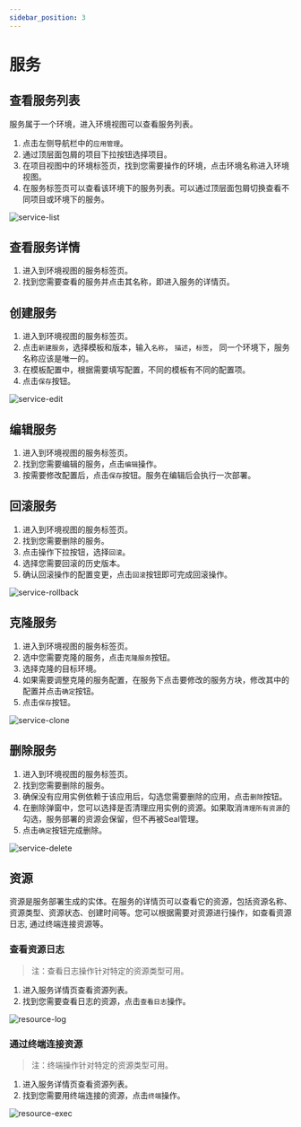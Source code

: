 ```yaml
---
sidebar_position: 3
---
```



# 服务

## 查看服务列表

服务属于一个环境，进入环境视图可以查看服务列表。

1. 点击左侧导航栏中的`应用管理`。
2. 通过顶层面包屑的项目下拉按钮选择项目。
3. 在项目视图中的环境标签页，找到您需要操作的环境，点击环境名称进入环境视图。
4. 在服务标签页可以查看该环境下的服务列表。可以通过顶层面包屑切换查看不同项目或环境下的服务。

![service-list](/img/service/service-list.png)

## 查看服务详情

1. 进入到环境视图的服务标签页。
2. 找到您需要查看的服务并点击其名称，即进入服务的详情页。

## 创建服务

1. 进入到环境视图的服务标签页。
2. 点击`新建服务`，选择模板和版本，输入`名称`， `描述`，`标签`， 同一个环境下，服务名称应该是唯一的。
3. 在模板配置中，根据需要填写配置，不同的模板有不同的配置项。
4. 点击`保存`按钮。

![service-edit](/img/service/service-edit.png)

## 编辑服务

1. 进入到环境视图的服务标签页。
2. 找到您需要编辑的服务，点击`编辑`操作。
3. 按需要修改配置后，点击`保存`按钮。服务在编辑后会执行一次部署。

## 回滚服务

1. 进入到环境视图的服务标签页。
2. 找到您需要删除的服务。
3. 点击操作下拉按钮，选择`回滚`。
4. 选择您需要回滚的历史版本。
5. 确认回滚操作的配置变更，点击`回滚`按钮即可完成回滚操作。

![service-rollback](/img/service/service-rollback.png)

## 克隆服务

1. 进入到环境视图的服务标签页。
2. 选中您需要克隆的服务，点击`克隆服务`按钮。
3. 选择克隆的目标环境。
4. 如果需要调整克隆的服务配置，在服务下点击要修改的服务方块，修改其中的配置并点击`确定`按钮。
5. 点击`保存`按钮。

![service-clone](/img/service/service-clone.png)

## 删除服务

1. 进入到环境视图的服务标签页。
2. 找到您需要删除的服务。
3. 确保没有应用实例依赖于该应用后，勾选您需要删除的应用，点击`删除`按钮。
4. 在删除弹窗中，您可以选择是否清理应用实例的资源。如果取消`清理所有资源`的勾选，服务部署的资源会保留，但不再被Seal管理。
5. 点击`确定`按钮完成删除。

![service-delete](/img/service/service-delete.png)

## 资源

资源是服务部署生成的实体。在服务的详情页可以查看它的资源，包括资源名称、资源类型、资源状态、创建时间等。您可以根据需要对资源进行操作，如查看资源日志, 通过终端连接资源等。

### 查看资源日志
 
> 注：查看日志操作针对特定的资源类型可用。

1. 进入服务详情页查看资源列表。
2. 找到您需要查看日志的资源，点击`查看日志`操作。

![resource-log](/img/service/resource-log.png)

### 通过终端连接资源

> 注：终端操作针对特定的资源类型可用。

1. 进入服务详情页查看资源列表。
2. 找到您需要用终端连接的资源，点击`终端`操作。 

![resource-exec](/img/service/resource-exec.png)